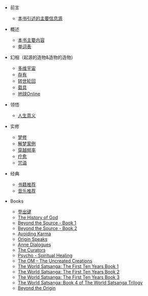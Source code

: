 * 前言

  * [本书引述的主要信息源](from.md)

* 概述

  * [本书主要内容](zzz-text.md)  
  * [单词表](zzz-words.md)

* 幻相（起源的造物&造物的造物）

  * [多维宇宙](s2-universe.md)
  * [存有](s2-beings.md)
  * [转世轮回](s2-samsara.md)
  * [载具](s2-carrier.md)
  * [地球Online](s2-earth-game.md)

* 领悟

  * [人生意义](s3-why.md)

* 实修

  * [梦修](s4-dream.md)
  * [解梦案例](s4-dream-explain.md)
  * [穿越频率](s4-ttf.md)
  * [疗愈](s4-heal.md)
  * [咒语](s4-mantra.md)

* 经典

  * [书籍推荐](s5-books.md)
  * [音乐推荐](s5-music.md)

* Books

  * [登出键](s6-logout.md)
  * [The History of God](s6-guy-god.md)
  * [Beyond the Source - Book 1](s6-guy-bydsource1.md)
  * [Beyond the Source - Book 2](s6-guy-bydsource2.md)
  * [Avoiding Karma](s6-guy-karma.md)
  * [Origin Speaks](s6-guy-origin.md)
  * [Anne Dialogues](s6-guy-anne.md)
  * [The Curators](s6-guy-curators.md)   
  * [Psycho - Spiritual Healing](s6-guy-psy.md)
  * [The OM – The Uncreated Creations](s6-guy-om.md)  
  * [The World Satsanga: The First Ten Years Book 1](s6-guy-ws1.md)
  * [The World Satsanga: The First Ten Years Book 2](s6-guy-ws2.md)  
  * [The World Satsanga: The First Ten Years Book 3](s6-guy-ws3.md)
  * [The World Satsanga: Book 4 of The World Satsanga Trilogy](s6-guy-ws4.md)  
  * [Beyond the Origin](s6-guy-bydorigin.md)